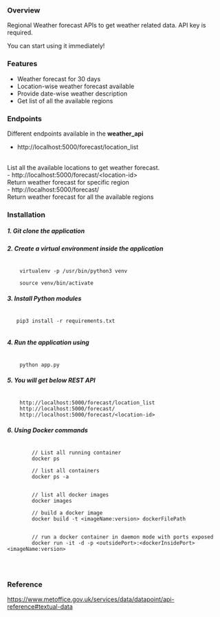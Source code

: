 

### Overview
Regional Weather forecast APIs to get weather related data. API key is required. 

You can start using it immediately!

### Features
- Weather forecast for 30 days
- Location-wise weather forecast available
- Provide date-wise weather description
- Get list of all the available regions

### Endpoints
Different endpoints available in the <b>weather_api</b>

- http://localhost:5000/forecast/location_list
<br>
    List all the available locations to get weather forecast.
<br>
- http://localhost:5000/forecast/&lt;location-id&gt;
<br>
Return weather forecast for specific region 
<br>
- http://localhost:5000/forecast/
<br>
Return weather forecast for all the available regions
<br>


### Installation
##### 1. Git clone the application

##### 2. Create a virtual environment inside the application 

```

    virtualenv -p /usr/bin/python3 venv    

    source venv/bin/activate

```

##### 3. Install Python modules

```

   pip3 install -r requirements.txt 
    
```


##### 4. Run the application using

```

    python app.py

```


##### 5. You will get below REST API

```

    http://localhost:5000/forecast/location_list
    http://localhost:5000/forecast/
    http://localhost:5000/forecast/<location-id>

```

##### 6. Using Docker commands

```
    
        // List all running container
        docker ps

        // list all containers
        docker ps -a


        // list all docker images
        docker images

        // build a docker image
        docker build -t <imageName:version> dockerFilePath

        
        // run a docker container in daemon mode with ports exposed
        docker run -it -d -p <outsidePort>:<dockerInsidePort> <imageName:version>




```


### Reference

https://www.metoffice.gov.uk/services/data/datapoint/api-reference#textual-data
 
